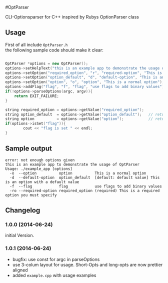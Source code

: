 #OptParser

CLI-Optionsparser for C++ inspired by Rubys OptionParser class

## Usage
First of all include `OptParser.h`  
the following sample code should make it clear:  
```c++

OptParser *options = new OptParser();
options->setHelpText("this is an example app to demonstrate the usage of OptParser");
options->setOption("required_option", "r", "required-option", "This is a required option you must specify", true);
options->setOption("option_default", "d", "default-option", "This is an option with a default value", false, "default value");
options->setOption("option", "o", "option", "This is a normal option");
options->addFlag("flag", "f", "flag", "use flags to add binary values");
if(!options->parseOptions(argc, argv)){
	return EXIT_FAILURE;
}

string required_option = options->getValue("required_option");
string option_default  = options->getValue("option_default");	// returns "default value" if not specified
string option          = options->getValue("option");			// return an empty string if not specified
if(options->isSet("flag")){
		cout << "flag is set " << endl;
}

```

## Sample output

```
error: not enough options given
this is an example app to demonstrate the usage of OptParser
Usage: ./example_app [options] 
  -o  --option          option          This is a normal option
  -d  --default-option  option_default  [default: default value] This is an option with a default value
  -f  --flag            flag            use flags to add binary values
  -ro --required-option required_option (required) This is a required option you must specify
```

## Changelog

### 1.0.0 (2014-06-24)
initial Version. 

### 1.0.1 (2014-06-24)

- bugfix: use const for argc in parseOptions
- use 3-colum layout for usage. Short-Opts and long-opts are now prettier aligned
- added `example.cpp` with usage examples
